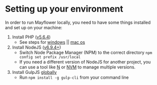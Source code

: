 # Setting up your environment

In order to run Mayflower locally, you need to have some things installed and set up on your machine:

1. Install PHP ([v5.6.4](https://secure.php.net/get/php-5.6.4.tar.bz2/from/a/mirror))
    - See steps for [windows](https://www.sitepoint.com/how-to-install-php-on-windows/) || [mac os](https://ryanwinchester.ca/posts/install-php-5-6-in-osx-10-with-homebrew)
2. Install NodeJS ([v6.9.4+](https://treehouse.github.io/installation-guides/mac/node-mac.html))
    - Switch Node Package Manager (NPM) to the correct directory `npm config set prefix /usr/local`
    - If you need a different version of NodeJS for another project, you can use a tool like [N](https://github.com/tj/n) or [NVM](https://github.com/creationix/nvm) to manage multiple versions.
3. Install GulpJS [globally](https://docs.npmjs.com/getting-started/installing-npm-packages-globally) 
    - Run `npm install -g gulp-cli` from your command line
